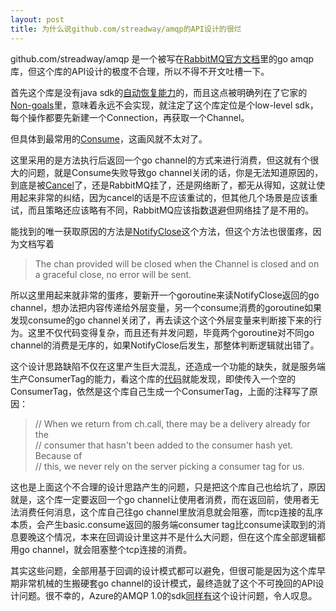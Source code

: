 ```yaml
---
layout: post
title: 为什么说github.com/streadway/amqp的API设计的很烂
---
```


github.com/streadway/amqp 是一个被写在[RabbitMQ官方文档](https://www.rabbitmq.com/tutorials/tutorial-one-go.html)里的go amqp库，但这个库的API设计的极度不合理，所以不得不开文吐槽一下。

首先这个库是没有java sdk的[自动恢复能力](https://www.rabbitmq.com/api-guide.html#recovery)的，而且这点被明确列在了它家的[Non-goals](https://pkg.go.dev/github.com/streadway/amqp#readme-non-goals)里，意味着永远不会实现，就注定了这个库定位是个low-level sdk，每个操作都要先新建一个Connection，再获取一个Channel。

但具体到最常用的[Consume](https://pkg.go.dev/github.com/streadway/amqp#Channel.Consume)，这画风就不太对了。

这里采用的是方法执行后返回一个go channel的方式来进行消费，但这就有个很大的问题，就是Consume失败导致go channel关闭的话，你是无法知道原因的，到底是被[Cancel](https://pkg.go.dev/github.com/streadway/amqp#Channel.Cancel)了，还是RabbitMQ挂了，还是网络断了，都无从得知，这就让使用起来非常的纠结，因为cancel的话是不应该重试的，但其他几个场景是应该重试，而且策略还应该略有不同，RabbitMQ应该指数退避但网络挂了是不用的。

能找到的唯一获取原因的方法是[NotifyClose](https://pkg.go.dev/github.com/streadway/amqp#Channel.NotifyClose)这个方法，但这个方法也很蛋疼，因为文档写着
> The chan provided will be closed when the Channel is closed and on a graceful close, no error will be sent.

所以这里用起来就非常的蛋疼，要新开一个goroutine来读NotifyClose返回的go channel，想办法把内容传递给外层变量，另一个consume消费的goroutine如果发现consume的go channel关闭了，再去读这个这个外层变量来判断接下来的行为。这里不仅代码变得复杂，而且还有并发问题，毕竟两个goroutine对不同go channel的消费是无序的，如果NotifyClose后发生，那整体判断逻辑就出错了。

这个设计思路缺陷不仅在这里产生巨大混乱，还造成一个功能的缺失，就是服务端生产ConsumerTag的能力，看这个库的[代码](https://github.com/streadway/amqp/blob/v1.0.0/channel.go#L1061-L1063)就能发现，即使传入一个空的ConsumerTag，依然是这个库自己生成一个ConsumerTag，上面的注释写了原因：
> // When we return from ch.call, there may be a delivery already for the  
  // consumer that hasn't been added to the consumer hash yet.  Because of  
  // this, we never rely on the server picking a consumer tag for us.

这也是上面这个不合理的设计思路产生的问题，只是把这个库自己也给坑了，原因就是，这个库一定要返回一个go channel让使用者消费，而在返回前，使用者无法消费任何消息，这个库自己往go channel里放消息就会阻塞，而tcp连接的乱序本质，会产生basic.consume返回的服务端consumer tag比consume读取到的消息要晚这个情况，本来在回调设计里这并不是什么大问题，但在这个库全部逻辑都用go channel，就会阻塞整个tcp连接的消费。

其实这些问题，全部用基于回调的设计模式都可以避免，但很可能是因为这个库早期非常机械的生搬硬套go channel的设计模式，最终造就了这个不可挽回的API设计问题。很不幸的，Azure的AMQP 1.0的sdk[同样有](https://pkg.go.dev/github.com/Azure/go-amqp#example-package)这个设计问题，令人叹息。